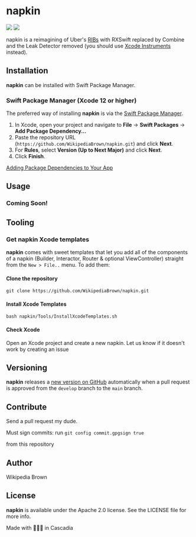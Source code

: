 # napkin
[![](https://img.shields.io/endpoint?url=https%3A%2F%2Fswiftpackageindex.com%2Fapi%2Fpackages%2FWikipediaBrown%2Fnapkin%2Fbadge%3Ftype%3Dswift-versions)](https://swiftpackageindex.com/WikipediaBrown/napkin)
[![](https://img.shields.io/endpoint?url=https%3A%2F%2Fswiftpackageindex.com%2Fapi%2Fpackages%2FWikipediaBrown%2Fnapkin%2Fbadge%3Ftype%3Dplatforms)](https://swiftpackageindex.com/WikipediaBrown/napkin)

napkin is a reimagining of Uber's [RIBs](https://github.com/uber/RIBs) with RXSwift replaced by Combine and the Leak Detector removed (you should use [Xcode Instruments](https://stackoverflow.com/a/51947107/5863650) instead). 


## Installation
**napkin** can be installed with Swift Package Manager.
### Swift Package Manager (Xcode 12 or higher)

The preferred way of installing **napkin** is via the [Swift Package Manager](https://swift.org/package-manager/).

1. In Xcode, open your project and navigate to **File** → **Swift Packages** → **Add Package Dependency...**
2. Paste the repository URL (`https://github.com/WikipediaBrown/napkin.git`) and click **Next**.
3. For **Rules**, select **Version (Up to Next Major)** and click **Next**.
4. Click **Finish**.

[Adding Package Dependencies to Your App](https://developer.apple.com/documentation/swift_packages/adding_package_dependencies_to_your_app)


## Usage

### Coming Soon!


## Tooling

### Get **napkin** Xcode templates
**napkin** comes with sweet templates that let you add all of the components of a napkin (Builder, Interactor, Router & optional ViewController) straight from the `New > File..` menu. To add them:

#### Clone the repository
```git clone https://github.com/WikipediaBrown/napkin.git```

#### Install Xcode Templates
```bash napkin/Tools/InstallXcodeTemplates.sh```

#### Check Xcode
Open an Xcode project and create a new napkin. Let us know if it doesn't work by creating an issue


## Versioning

**napkin** releases a [new version on GitHub](https://github.com/WikipediaBrown/napkin/releases) automatically when a pull request is approved from the `develop` branch to the `main` branch.


## Contribute

Send a pull request my dude.

Must sign commits: 
run 
`git config commit.gpgsign true`

from this repository
## Author

Wikipedia Brown


## License

**napkin** is available under the Apache 2.0 license. See the LICENSE file for more info.

Made with 🌲🌲🌲 in Cascadia
